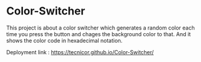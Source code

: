 # Color-Switcher
This project is about a color switcher which generates a random color each time you press the button and chages the background color to that. And it shows the color code in hexadecimal notation. 

Deployment link : https://tecnicor.github.io/Color-Switcher/
